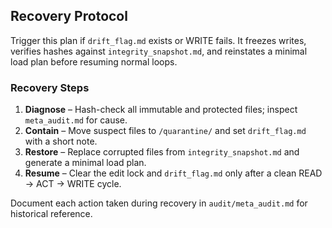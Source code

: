 <!-- @meta {
  "fileType": "permanent",
  "subtype": "recoveryPlan",
  "purpose": "Steps to restore cascade state after safeguard failure or drift.",
  "editPolicy": "appendOrReplace",
  "routeScope": "global"
} -->
## Recovery Protocol
Trigger this plan if `drift_flag.md` exists or WRITE fails. It freezes writes, verifies hashes against `integrity_snapshot.md`, and reinstates a minimal load plan before resuming normal loops.

### Recovery Steps
1. **Diagnose** – Hash-check all immutable and protected files; inspect `meta_audit.md` for cause.
2. **Contain** – Move suspect files to `/quarantine/` and set `drift_flag.md` with a short note.
3. **Restore** – Replace corrupted files from `integrity_snapshot.md` and generate a minimal load plan.
4. **Resume** – Clear the edit lock and `drift_flag.md` only after a clean READ → ACT → WRITE cycle.

Document each action taken during recovery in `audit/meta_audit.md` for historical reference.
